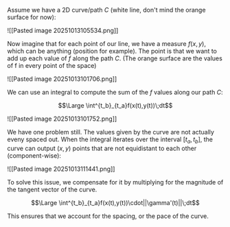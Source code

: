 Assume we have a 2D curve/path $C$ (white line, don't mind the orange surface for now):

![[Pasted image 20251013105534.png]]

Now imagine that for each point of our line, we have a measure $f(x,y)$, which can be anything (position for example). The point is that we want to add up each value of $f$ along the path $C$.
(The orange surface are the values of f in every point of the space)

![[Pasted image 20251013101706.png]]

We can use an integral to compute the sum of the $f$ values along our path $C$:

$$\Large \int^{t_b}_{t_a}f(x(t),y(t))\;dt$$

![[Pasted image 20251013101752.png]]


We have one problem still. The values given by the curve are not actually eveny spaced out.
When the integral iterates over the interval $[t_a, t_b]$, the curve can output $(x,y)$ points that are not equidistant to each other (component-wise):

![[Pasted image 20251013111441.png]]

To solve this issue, we compensate for it by multiplying for the magnitude of the tangent vector of the curve.

$$\Large \int^{t_b}_{t_a}f(x(t),y(t))\cdot||\gamma'(t)||\;dt$$

This ensures that we account for the spacing, or the pace of the curve.